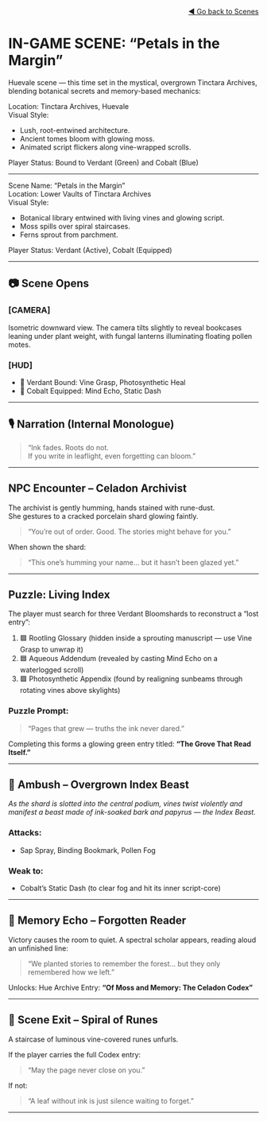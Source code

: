 
<div align="right">

[◄ Go back to Scenes](./scene-examples.md)

</div>

# IN-GAME SCENE: “Petals in the Margin”

Huevale scene — this time set in the mystical, overgrown Tinctara Archives, 
blending botanical secrets and memory-based mechanics:

Location: Tinctara Archives, Huevale  
Visual Style:
- Lush, root-entwined architecture.
- Ancient tomes bloom with glowing moss.
- Animated script flickers along vine-wrapped scrolls.

Player Status: Bound to Verdant (Green) and Cobalt (Blue)

---

Scene Name:	“Petals in the Margin”  
Location:	Lower Vaults of Tinctara Archives  
Visual Style:
  - Botanical library entwined with living vines and glowing script.
  - Moss spills over spiral staircases.
  - Ferns sprout from parchment.

Player Status:	Verdant (Active), Cobalt (Equipped)

---

## 📷 Scene Opens

### [CAMERA]
Isometric downward view. The camera tilts slightly to reveal bookcases leaning under plant weight, with fungal lanterns illuminating floating pollen motes.

### [HUD]
- 🌿 Verdant Bound: Vine Grasp, Photosynthetic Heal
- 🌊 Cobalt Equipped: Mind Echo, Static Dash

---

## 🎙️ Narration (Internal Monologue)
> “Ink fades. Roots do not.  
> If you write in leaflight, even forgetting can bloom.”

---

## NPC Encounter – Celadon Archivist

The archivist is gently humming, hands stained with rune-dust.  
She gestures to a cracked porcelain shard glowing faintly.  
> “You’re out of order. Good. The stories might behave for you.”

When shown the shard:  
> “This one’s humming your name… but it hasn’t been glazed yet.”

---

## Puzzle: Living Index

The player must search for three Verdant Bloomshards to reconstruct a “lost entry”:  
1. 🟩 Rootling Glossary (hidden inside a sprouting manuscript — use Vine Grasp to unwrap it)
2. 🟦 Aqueous Addendum (revealed by casting Mind Echo on a waterlogged scroll)
3. 🟩 Photosynthetic Appendix (found by realigning sunbeams through rotating vines above skylights)

### Puzzle Prompt:
> “Pages that grew — truths the ink never dared.”

Completing this forms a glowing green entry titled: 
**“The Grove That Read Itself.”**

---

## 👹 Ambush – Overgrown Index Beast

*As the shard is slotted into the central podium, vines twist violently and manifest a beast made of ink-soaked bark and papyrus — the Index Beast.*

### Attacks:
- Sap Spray, Binding Bookmark, Pollen Fog

### Weak to:
- Cobalt’s Static Dash (to clear fog and hit its inner script-core)

---

## 🧠 Memory Echo – Forgotten Reader

Victory causes the room to quiet. A spectral scholar appears, reading aloud an unfinished line:

> “We planted stories to remember the forest… 
> but they only remembered how we left.”

Unlocks: Hue Archive Entry: **“Of Moss and Memory: The Celadon Codex”**

---

## 🚪 Scene Exit – Spiral of Runes

A staircase of luminous vine-covered runes unfurls.

If the player carries the full Codex entry:  
> “May the page never close on you.”

If not:  
> “A leaf without ink is just silence waiting to forget.”

---
